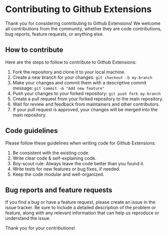# Contributing to Github Extensions

Thank you for considering contributing to Github Extensions! We welcome all contributions from the community, whether they are code contributions, bug reports, feature requests, or anything else.


## How to contribute

Here are the steps to follow to contribute to Github Extensions:

1. Fork the repository and clone it to your local machine.
2. Create a new branch for your changes: `git checkout -b my-branch`
3. Make your changes and commit them with a descriptive commit message: `git commit -m "Add new feature"`
4. Push your changes to your forked repository: `git push fork my-branch`
5. Create a pull request from your forked repository to the main repository.
6. Wait for review and feedback from maintainers and other contributors.
7. If your pull request is approved, your changes will be merged into the main repository.


## Code guidelines

Please follow these guidelines when writing code for Github Extensions:

1. Be consistent with the existing code.
2. Write clear code & self-explaining code.
3. Boy-scout rule: Always leave the code better than you found it. 
4. Write tests for new features or bug fixes, if needed.
5. Keep the code modular and well-organized.


## Bug reports and feature requests

If you find a bug or have a feature request, please create an issue in the issue tracker. Be sure to include a detailed description of the problem or feature, along with any relevant information that can help us reproduce or understand the issue.

Thank you for your contributions!
